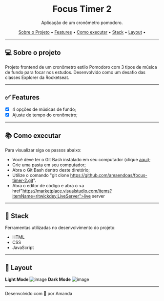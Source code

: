 <h1 align="center">Focus Timer 2</h1>

<p align="center">Aplicação de um cronômetro pomodoro. </p>

<p align="center">
  <a href="#computer-sobre-o-projeto">Sobre o Projeto</a> •
  <a href="#white_check_mark-features">Features</a> •
  <a href="#books-como-executar">Como executar</a> •
  <a href="#hammer-stack">Stack</a> •
  <a href="#hammer-layout">Layout</a> •
</p>

---

## :computer: Sobre o projeto

Projeto frontend de um cronômetro estilo Pomodoro com 3 tipos de música de fundo para focar nos estudos. Desenvolvido como um desafio das classes Explorer da Rocketseat.

---

## :white_check_mark: Features
- [x] 4 opções de músicas de fundo;
- [x] Ajuste de tempo do cronômetro;

---

## :books: Como executar

Para visualizar siga os passos abaixo: 
- Você deve ter o Git Bash instalado em seu computador (clique <a href="https://git-scm.com/download/win">aqui</a>);
- Crie uma pasta em seu computador;
- Abra o Git Bash dentro deste diretório;
- Utilize o comando "git clone https://github.com/amaendoas/focus-timer-2.git".
- Abra o editor de código e abra o <a href"https://marketplace.visualstudio.com/items?itemName=ritwickdey.LiveServer">live server</a>

---

## :hammer: Stack

Ferramentas utilizadas no desenvolvimento do projeto:

- HTML
- CSS
- JavaScript

---

## :hammer: Layout
<strong>Light Mode</strong>
![image](https://user-images.githubusercontent.com/94807208/167713934-5dedaab0-569b-4877-ad61-6deba5de2d7f.png)
<strong>Dark Mode</strong>
![image](https://user-images.githubusercontent.com/94807208/167714057-9e811fe2-e0bf-45d9-a325-df1297b8568a.png)

---

Desenvolvido com 💜 por Amanda
